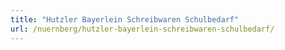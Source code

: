 ```yaml
---
title: "Hutzler Bayerlein Schreibwaren Schulbedarf"
url: /nuernberg/hutzler-bayerlein-schreibwaren-schulbedarf/
---
```

